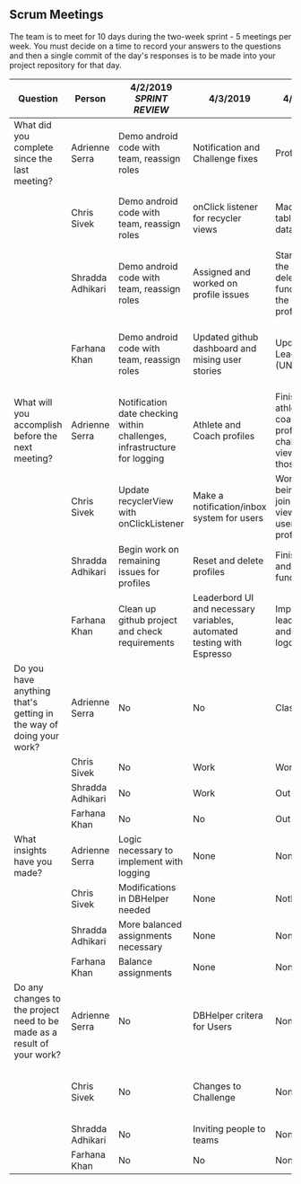 ## Scrum Meetings
The team is to meet for 10 days during the two-week sprint - 5 meetings per week. You must decide on a time to record your answers to the questions and then a single commit of the day's responses is to be made into your project repository for that day.

Question    |          Person                                             | 4/2/2019  *SPRINT REVIEW* |  4/3/2019 | 4/4/2019 | 4/5/2019 |
------------|---------------------------------------------------------------------|-----|-----|-----|-----|                                       
| What did you complete since the last meeting? | Adrienne Serra | Demo android code with team, reassign roles | Notification and Challenge fixes | Profile work | Profile work |
|            | Chris Sivek | Demo android code with team, reassign roles | onClick listener for recycler views | Made the log table in the database | Work on being able to join team and view other users profiles |
|            | Shradda Adhikari | Demo android code with team, reassign roles | Assigned and worked on profile issues | Started on the reset and delete functions of the athlete profile | Finished the delete profile functionality |
|            | Farhana Khan | Demo android code with team, reassign roles | Updated github dashboard and mising user stories | Updated Leaderboard (UNIVERSAL) | Finished Leaderboard design and standardization of color theme for app |
| What will you accomplish before the next meeting? | Adrienne Serra | Notification date checking within challenges, infrastructure for logging | Athlete and Coach profiles | Finish view athlete and coach profiles, challenge view from those | Profiles |
|            | Chris Sivek | Update recyclerView with onClickListener | Make a notification/inbox system for users | Work on being able to join team and view other users profiles | work on viewing other users profile and start logging
|            | Shradda Adhikari | Begin work on remaining issues for profiles | Reset and delete profiles | Finish reset and delete functions | Continue working on reset profile functionality |
|            | Farhana Khan | Clean up github project and check requirements | Leaderbord UI and necessary variables, automated testing with Espresso | Implement leaderboard and look at logos | Work on leaderboard activity |
| Do you have anything that's getting in the way of doing your work? | Adrienne Serra | No | No | Class | Work |
|            | Chris Sivek | No | Work | Work | No |
|            | Shradda Adhikari | No | Work | Out of town | No |
|            | Farhana Khan | No | No| Out of town | Busy all day Saturday |
| What insights have you made? | Adrienne Serra | Logic necessary to implement with logging | None | None | None |
|            | Chris Sivek |  Modifications in DBHelper needed | None | Nothing | None |
|            | Shradda Adhikari | More balanced assignments necessary | None | None | None |
|            | Farhana Khan | Balance assignments | None | None | None |
| Do any changes to the project need to be made as a result of your work? | Adrienne Serra | No | DBHelper critera for Users | None | None | 
|            | Chris Sivek | No | Changes to Challenge | None | changes to the create challenge form to keep track of log unit |
|            | Shradda Adhikari | No | Inviting people to teams | None | None |
|            | Farhana Khan | No | No | None | None |
